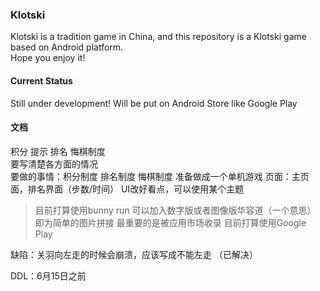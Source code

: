 ### Klotski
Klotski is a tradition game in China, and this repository is a Klotski game based on Android platform.  
Hope you enjoy it!

#### Current Status
Still under development! Will be put on Android Store like Google Play

#### 文档
积分 提示 排名 悔棋制度  
要写清楚各方面的情况  
要做的事情：积分制度 排名制度 悔棋制度 准备做成一个单机游戏
页面：主页面，排名界面（步数/时间）
UI改好看点，可以使用某个主题
> 目前打算使用bunny run
可以加入数字版或者图像版华容道（一个意思）
> 即为简单的图片拼接
最重要的是被应用市场收录
> 目前打算使用Google Play

缺陷：关羽向左走的时候会崩溃，应该写成不能左走 （已解决）

DDL：6月15日之前
